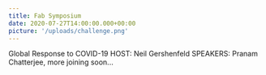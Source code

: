 ```yaml
---
title: Fab Symposium
date: 2020-07-27T14:00:00.000+00:00
picture: '/uploads/challenge.png'
---
```


Global Response to COVID-19
HOST: Neil Gershenfeld SPEAKERS: Pranam Chatterjee, more joining soon...

